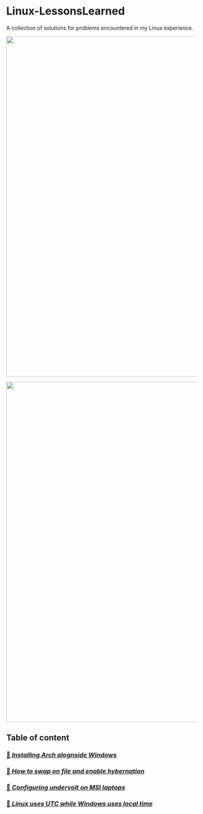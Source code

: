 # Linux-LessonsLearned
A collection of solutions for problems encountered in my Linux experience.

<p align="center">
  <img src="https://github.com/user-attachments/assets/579b02be-fab4-41da-8a69-fe2916025ed2" width="900rem"/>
</p>

<p align="center">
  <img src="https://github.com/user-attachments/assets/cd35f7f4-7d4a-47f3-884c-0d7348fb9df5" width="900rem"/>
</p>

## Table of content
### [📘 *Installing Arch alognside Windows*](installing_arch_alongside_windows.md)
### [📕 *How to swap on file and enable hybernation*](configuring_a_swapfile_to_enable_hybernation.md)
### [📙 *Configuring undervolt on MSI laptops*](undervolt_on_msi_laptop.md)
### [📗 *Linux uses UTC while Windows uses local time*](linux_vs_windows_time_mismatch.md)